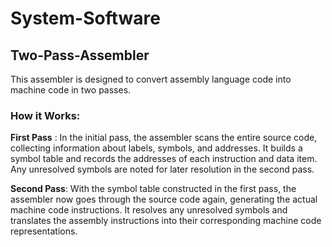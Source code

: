 # System-Software

## Two-Pass-Assembler

This assembler is designed to convert assembly language code into machine code in two passes.

### How it Works:


****First Pass**** : In the initial pass, the assembler scans the entire source code, collecting information about labels, symbols, and addresses. It builds a symbol table and records the addresses of each instruction and data item. Any unresolved symbols are noted for later resolution in the second pass.

****Second Pass****: With the symbol table constructed in the first pass, the assembler now goes through the source code again, generating the actual machine code instructions. It resolves any unresolved symbols and translates the assembly instructions into their corresponding machine code representations.
